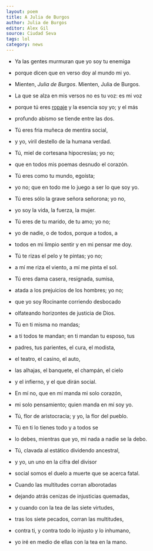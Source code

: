 ```yaml
---
layout: poem
title: A Julia de Burgos
author: Julia de Burgos
editor: Alex Gil
source: Ciudad Seva
tags: lol
category: news
---
```


- Ya las gentes murmuran que yo soy tu enemiga
- porque dicen que en verso doy al mundo mi yo.

- Mienten, *Julia de Burgos*. Mienten, Julia de Burgos.
- La que se alza en mis versos no es tu voz: es mi voz
- porque tú eres [ropaje](http://www.spanishdict.com/translate/ropaje) y la esencia soy yo; y el más
- profundo abismo se tiende entre las dos.

- Tú eres fria muñeca de mentira social,
- y yo, viril destello de la humana verdad.

- Tú, miel de cortesana hipocresías; yo no;
- que en todos mis poemas desnudo el corazón.

- Tú eres como tu mundo, egoísta;
- yo no; que en todo me lo juego a ser lo que soy yo.

- Tú eres sólo la grave señora señorona; yo no,
- yo soy la vida, la fuerza, la mujer.

- Tú eres de tu marido, de tu amo; yo no;
- yo de nadie, o de todos, porque a todos, a
- todos en mi limpio sentir y en mi pensar me doy.

- Tú te rizas el pelo y te pintas; yo no;
- a mí me riza el viento, a mí me pinta el sol.

- Tú eres dama casera, resignada, sumisa,
- atada a los prejuicios de los hombres; yo no;
- que yo soy Rocinante corriendo desbocado
- olfateando horizontes de justicia de Dios.

- Tú en ti misma no mandas;
- a ti todos te mandan; en ti mandan tu esposo, tus
- padres, tus parientes, el cura, el modista,
- el teatro, el casino, el auto,
- las alhajas, el banquete, el champán, el cielo
- y el infierno, y el que dirán social.

- En mí no, que en mí manda mi solo corazón,
- mi solo pensamiento; quien manda en mí soy yo.

- Tú, flor de aristocracia; y yo, la flor del pueblo.
- Tú en ti lo tienes todo y a todos se
- lo debes, mientras que yo, mi nada a nadie se la debo.

- Tú, clavada al estático dividendo ancestral,
- y yo, un uno en la cifra del divisor
- social somos el duelo a muerte que se acerca fatal.

- Cuando las multitudes corran alborotadas
- dejando atrás cenizas de injusticias quemadas,
- y cuando con la tea de las siete virtudes,
- tras los siete pecados, corran las multitudes,
- contra ti, y contra todo lo injusto y lo inhumano,
- yo iré en medio de ellas con la tea en la mano.

